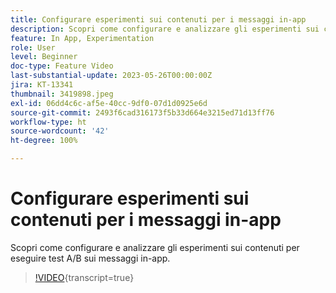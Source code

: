 ```yaml
---
title: Configurare esperimenti sui contenuti per i messaggi in-app
description: Scopri come configurare e analizzare gli esperimenti sui contenuti per eseguire test A/B sui messaggi in-app.
feature: In App, Experimentation
role: User
level: Beginner
doc-type: Feature Video
last-substantial-update: 2023-05-26T00:00:00Z
jira: KT-13341
thumbnail: 3419898.jpeg
exl-id: 06dd4c6c-af5e-40cc-9df0-07d1d0925e6d
source-git-commit: 2493f6cad316173f5b33d664e3215ed71d13ff76
workflow-type: ht
source-wordcount: '42'
ht-degree: 100%

---
```


# Configurare esperimenti sui contenuti per i messaggi in-app

Scopri come configurare e analizzare gli esperimenti sui contenuti per eseguire test A/B sui messaggi in-app.

>[!VIDEO](https://video.tv.adobe.com/v/3419898/?learn=on){transcript=true}
